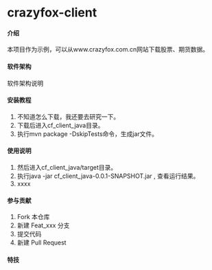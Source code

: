# crazyfox-client

#### 介绍
本项目作为示例，可以从www.crazyfox.com.cn网站下载股票、期货数据。

#### 软件架构
软件架构说明


#### 安装教程

1.  不知道怎么下载，我还要去研究一下。
2.  下载后进入cf_client_java目录。
3.  执行mvn package -DskipTests命令，生成jar文件。

#### 使用说明

1.  然后进入cf_client_java/target目录。
2.  执行java -jar cf_client_java-0.0.1-SNAPSHOT.jar , 查看运行结果。
3.  xxxx

#### 参与贡献

1.  Fork 本仓库
2.  新建 Feat_xxx 分支
3.  提交代码
4.  新建 Pull Request


#### 特技



